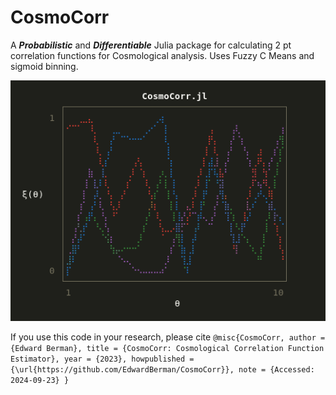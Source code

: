 # CosmoCorr  

A ***Probabilistic*** and ***Differentiable*** Julia package for calculating 2 pt correlation functions for Cosmological analysis. Uses Fuzzy C Means and sigmoid binning.

![image](assets/final_CC.png)

If you use this code in your research, please cite
`
@misc{CosmoCorr,
  author = {Edward Berman},
  title = {CosmoCorr: Cosmological Correlation Function Estimator},
  year = {2023},
  howpublished = {\url{https://github.com/EdwardBerman/CosmoCorr}},
  note = {Accessed: 2024-09-23}
}
`


